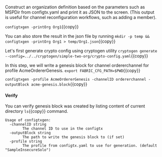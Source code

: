 Construct an organization definition based on the parameters such as MSPDir from configtx.yaml and print it as JSON to the screen. (This output is useful for channel reconfiguration workflows, such as adding a member).

`configtxgen -printOrg Org1`{{copy}}

You can also store the result in the json file by running
`mkdir -p temp && configtxgen -printOrg Org1 > temp/Org1.json`{{copy}}

Let's first generate crypto config using cryptogen utility
`cryptogen generate --config=../../cryptogen/simple-two-org/crypto-config.yaml`{{copy}}

In this step, we will write a genesis block for channel ordererchannel for profile AcmeOrdererGenesis.
`export FABRIC_CFG_PATH=$PWD`{{copy}}

`configtxgen -profile AcmeOrdererGenesis -channelID ordererchannel -outputBlock acme-genesis.block`{{copy}}

#### Verify
You can verify genesis block was created by listing content of current directory `ls`{{copy}} command.


```
Usage of configtxgen:
  -channelID string
        The channel ID to use in the configtx
  -outputBlock string
        The path to write the genesis block to (if set)
  -profile string
        The profile from configtx.yaml to use for generation. (default "SampleInsecureSolo")
```

